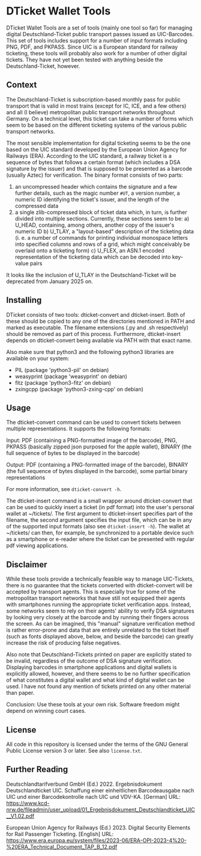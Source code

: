 # DTicket Wallet Tools

DTicket Wallet Tools are a set of tools (mainly one tool so far) for
managing digital Deutschland-Ticket public transport passes issued as
UIC-Barcodes. This set of tools includes support for a number of input
formats including PNG, PDF, and PKPASS. Since UIC is a European standard
for railway ticketing, these tools will probably also work for a number
of other digital tickets. They have not yet been tested with anything
beside the Deutschland-Ticket, however.


## Context

The Deutschland-Ticket is subscription-based monthly pass for public
transport that is valid in most trains (except for IC, ICE, and a few
others) and all (I believe) metropolitan public transport networks
throughout Germany. On a technical level, this ticket can take a number
of forms which seem to be based on the different ticketing systems of
the various public transport networks.

The most sensible implementation for digital ticketing seems to be the
one based on the UIC standard developed by the European Union Agency
for Railways (ERA). According to the UIC standard, a railway ticket is
a sequence of bytes that follows a certain format (which includes a DSA
signature by the issuer) and that is supposed to be presented as a barcode
(usually Aztec) for verification. The binary format consists of two parts:

1. an uncompressed header which contains the signature and a few further
   details, such as the magic number `#UT`, a version number, a numeric ID
   identifying the ticket's issuer, and the length of the compressed data
2. a single zlib-compressed block of ticket data which, in turn, is
   further divided into multiple sections. Currently, these sections
   seem to be:
    a) U_HEAD, containing, among others, another copy of the issuer's
       numeric ID
    b) U_TLAY, a "layout-based" description of the ticketing data (i. e.
       a number of commands for printing individual monospace letters
       into specified columns and rows of a grid, which might conceivably
       be overlaid onto a ticketing form)
    c) U_FLEX, an ASN.1 encoded representation of the ticketing data
       which can be decoded into key-value pairs

It looks like the inclusion of U_TLAY in the Deutschland-Ticket will be
deprecated from January 2025 on.


## Installing

DTicket consists of two tools: dticket-convert and dticket-insert. Both of
these should be copied to any one of the directories mentioned in PATH and
marked as executable. The filename extensions (.py and .sh respectively)
should be removed as part of this process. Furthermore, dticket-insert
depends on dticket-convert being available via PATH with that exact name.

Also make sure that python3 and the following python3 libraries are
available on your system:

* PIL (package 'python3-pil' on debian)
* weasyprint (package 'weasyprint' on debian)
* fitz (package 'python3-fitz' on debian)
* zxingcpp (package 'python3-zxing-cpp' on debian)


## Usage

The dticket-convert command can be used to convert tickets between
multiple representations. It supports the following formats:

Input: PDF (containing a PNG-formatted image of the barcode), PNG,
PKPASS (basically zipped json purposed for the apple wallet), BINARY
(the full sequence of bytes to be displayed in the barcode)

Output: PDF (containing a PNG-formatted image of the barcode), BINARY
(the full sequence of bytes displayed in the barcode), some partial
binary representations

For more information, see `dticket-convert -h`.


The dticket-insert command is a small wrapper around dticket-convert that
can be used to quickly insert a ticket (in pdf format) into the user's
personal wallet at ~/tickets/. The first argument to dticket-insert
specifies part of the filename, the second argument specifies the input
file, which can be in any of the supported input formats (also see
`dticket-insert -h`). The wallet at ~/tickets/ can then, for example,
be synchronized to a portable device such as a smartphone or e-reader
where the ticket can be presented with regular pdf viewing applications.


## Disclaimer

While these tools provide a technically feasible way to manage
UIC-Tickets, there is no guarantee that the tickets converted with
dticket-convert will be accepted by transport agents. This is especially
true for some of the metropolitan transport networks that have still not
equipped their agents with smartphones running the appropriate ticket
verification apps. Instead, some networks seem to rely on their agents'
ability to verify DSA signatures by looking very closely at the barcode
and by running their fingers across the screen. As can be imagined,
this "manual" signature verification method is rather error-prone and
data that are entirely unrelated to the ticket itself (such as fonts
displayed above, below, and beside the barcode) can greatly increase
the risk of producing false negatives.

Also note that Deutschland-Tickets printed on paper are explicitly stated
to be invalid, regardless of the outcome of DSA signature verification.
Displaying barcodes in smartphone applications and digital wallets
is explicitly allowed, however, and there seems to be no further
specification of what constitutes a digital wallet and what kind of
digital wallet can be used. I have not found any mention of tickets
printed on any other material than paper.

Conclusion: Use these tools at your own risk. Software freedom might
depend on winning court cases.


## License

All code in this repository is licensed under the terms of the GNU
General Public License version 3 or later. See also `license.txt`.


## Further Reading

Deutschlandtarifverbund GmbH (Ed.) 2022. Ergebnisdokument
Deutschlandticket UIC. Schaffung einer einheitlichen Barcodeausgabe
nach UIC und einer Barcodekontrolle nach UIC und VDV-KA. [German] URL:
<https://www.kcd-nrw.de/fileadmin/user_upload/01_Ergebnisdokument_Deutschlandticket_UIC__V1.02.pdf>

European Union Agency for Railways (Ed.) 2023. Digital
Security Elements for Rail Passenger Ticketing. [English] URL:
<https://www.era.europa.eu/system/files/2023-06/ERA-OPI-2023-4%20-%20ERA_Technical_Document_TAP_B_12.pdf>
